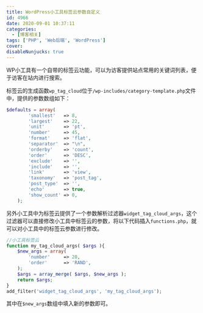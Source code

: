 ```yaml
---
title: WordPress小工具标签云参数自定义
id: 4966
date: 2020-09-01 10:37:11
categories:
  - [博客相关]
tags: ['PHP', 'Web后端', 'WordPress']
cover: 
disableNunjucks: true
---
```


WP小工具有一个自带的标签云功能，可以为访客提供站点常用的关键词列表，便于访客在站内进行搜索。

标签云的生成函数`wp_tag_cloud`位于`/wp-includes/category-template.php`文件中，提供的参数数组如下：

```php
$defaults = array(
		'smallest'   => 8,
		'largest'    => 22,
		'unit'       => 'pt',
		'number'     => 45,
		'format'     => 'flat',
		'separator'  => "\n",
		'orderby'    => 'count',
		'order'      => 'DESC',
		'exclude'    => '',
		'include'    => '',
		'link'       => 'view',
		'taxonomy'   => 'post_tag',
		'post_type'  => '',
		'echo'       => true,
		'show_count' => 0,
	);
```

另外小工具中为标签云提供了一个参数解析过滤器`widget_tag_cloud_args`，这个过滤器可以直接修改小工具中标签云的参数，将以下代码插入`functions.php`，就可以对小工具中的标签云参数进行修改。

```php
//小工具标签云
function my_tag_cloud_args( $args ){
	$new_args = array(
		'number'     => 20,
		'order'      => 'RAND',
	);
	$args = array_merge( $args, $new_args );
	return $args;
}
add_filter('widget_tag_cloud_args', 'my_tag_cloud_args');
```

其中在`$new_args`数组中填入新的参数即可。
